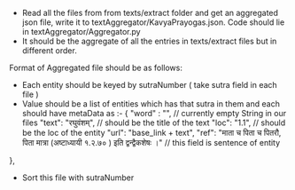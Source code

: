 - Read all the files from from texts/extract folder and get an aggregated json file, write it to textAggregator/KavyaPrayogas.json. Code should lie in textAggregator/Aggregator.py
- It should be the aggregate  of all the entries in texts/extract files but in different order.

Format of Aggregated file should be as follows:
- Each entity should be keyed by sutraNumber ( take sutra  field in each file )
- Value should be a list of entities which has that sutra in them and each should have metaData as :-
{
            "word" : "", // currently empty String in our files
            "text": "रघुवंशम्", // should be the title of the text 
            "loc": "1.1", // should be the loc of the entity
            "url": "base_link + text",
            "ref": "माता च पिता च पितरौ, पिता मात्रा (अष्टाध्यायी १.२.७० ) इति द्वन्द्वैकशेषः ।"    // this field is sentence of entity

},

- Sort this file with sutraNumber